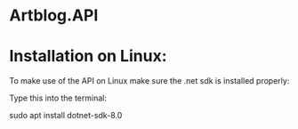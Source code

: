 # Artblog.API

# Installation on Linux:

To make use of the API on Linux make sure the .net sdk is installed properly:

Type this into the terminal:

sudo apt install dotnet-sdk-8.0



